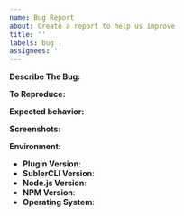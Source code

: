 ```yaml
---
name: Bug Report
about: Create a report to help us improve
title: ''
labels: bug
assignees: ''
---
```


<!-- You must use the issue template below when submitting a bug -->

**Describe The Bug:**
<!-- A clear and concise description of what the bug is. -->

**To Reproduce:**
<!-- Steps to reproduce the behavior. -->

**Expected behavior:**
<!-- A clear and concise description of what you expected to happen. -->

**Screenshots:**
<!-- If applicable, add screenshots to help explain your problem. -->

**Environment:**

* **Plugin Version**:
* **SublerCLI Version**: <!-- sublerCli -version -->
* **Node.js Version**: <!-- node -v -->
* **NPM Version**: <!-- npm -v -->
* **Operating System**: <!-- Raspbian / Ubuntu / Debian / Windows / macOS / Docker / hb-service -->

<!-- Click the "Preview" tab before you submit to ensure the formatting is correct. -->